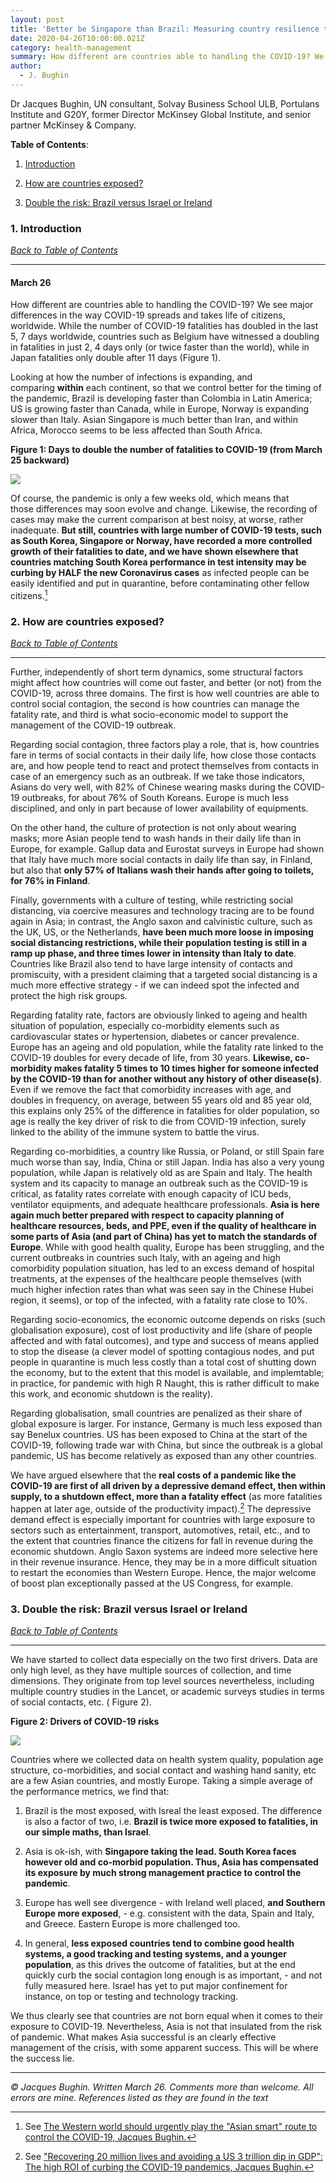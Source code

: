 ```yaml
---
layout: post
title: 'Better be Singapore than Brazil: Measuring country resilience to the COVID-19 pandemic'
date: 2020-04-26T10:00:00.021Z
category: health-management
summary: How different are countries able to handling the COVID-19? We see major differences in the way COVID-19 spreads and takes life of citizens, worldwide. While the number of COVID-19 fatalities has doubled in the last 5, 7 days worldwide, countries such as Belgium have witnessed a doubling in fatalities in just 2, 4 days only (or twice faster than the world), while in Japan fatalities only double after 11 days.
author:
  - J. Bughin
---
```


Dr Jacques Bughin, UN consultant, Solvay Business School ULB, Portulans Institute and G20Y, former Director McKinsey Global Institute, and senior partner McKinsey & Company.

**Table of Contents**:<a name="tbc"></a>

1. [Introduction](#cap1)

2. [How are countries exposed?](#cap2)

3. [Double the risk: Brazil versus Israel or Ireland](#cap3)

### 1. Introduction <a name="cap1"></a>

[*Back to Table of Contents*](#tbc)

-------------------------------------

#### **March 26**

How different are countries able to handling the COVID-19? We see major differences in the way COVID-19 spreads and takes life of citizens, worldwide. While the number of COVID-19 fatalities has doubled in the last 5, 7 days worldwide, countries such as Belgium have witnessed a doubling in fatalities in just 2, 4 days only (or twice faster than the world), while in Japan fatalities only double after 11 days (Figure 1).

Looking at how the number of infections is expanding, and comparing **within** each continent, so that we control better for the timing of the pandemic, Brazil is developing faster than Colombia in Latin America; US is growing faster than Canada, while in Europe, Norway is expanding slower than Italy. Asian Singapore is much better than Iran, and within Africa, Morocco seems to be less affected than South Africa.

**Figure 1: Days to double the number of fatalities to COVID-19 (from March 25 backward)**

![](/assets/images/Health-Management/Better-be-Singapore-than-Brazil-Measuring-country-resilience-to-the-COVID-19-pandemics/Figure1.jpg)

Of course, the pandemic is only a few weeks old, which means that those differences may soon evolve and change. Likewise, the recording of cases may make the current comparison at best noisy, at worse, rather inadequate. **But still, countries with large number of COVID-19 tests, such as South Korea, Singapore or Norway, have recorded a more controlled growth of their fatalities to date, and we have shown elsewhere that countries matching South Korea performance in test intensity may be curbing by HALF the new Coronavirus cases** as infected people can be easily identified and put in quarantine, before contaminating other fellow citizens.[^1]

[^1]: See [The Western world should urgently play the "Asian smart"​ route to control the COVID-19, Jacques Bughin.](https://www.learningfromthecurve.net/health-management/2020/04/25/The-Western-world-should-urgently-play-the-Asian-smart-route-to-control-the-COVID-19.html)

### 2. How are countries exposed? <a name="cap2"></a>

[*Back to Table of Contents*](#tbc)

-------------------------------------

Further, independently of short term dynamics, some structural factors might affect how countries will come out faster, and better (or not) from the COVID-19, across three domains. The first is how well countries are able to control social contagion, the second is how countries can manage the fatality rate, and third is what socio-economic model to support the management of the COVID-19 outbreak.

Regarding social contagion, three factors play a role, that is, how countries fare in terms of social contacts in their daily life, how close those contacts are, and how people tend to react and protect themselves from contacts in case of an emergency such as an outbreak. If we take those indicators, Asians do very well, with 82% of Chinese wearing masks during the COVID-19 outbreaks, for about 76% of South Koreans. Europe is much less disciplined, and only in part because of lower availability of equipments.

On the other hand, the culture of protection is not only about wearing masks; more Asian people tend to wash hands in their daily life than in Europe, for example. Gallup data and Eurostat surveys in Europe had shown that Italy have much more social contacts in daily life than say, in Finland, but also that **only 57% of Italians wash their hands after going to toilets, for 76% in Finland**.

Finally, governments with a culture of testing, while restricting social distancing, via coercive measures and technology tracing are to be found again in Asia; in contrast, the Anglo saxon and calvinistic culture, such as the UK, US, or the Netherlands, **have been much more loose in imposing social distancing restrictions, while their population testing is still in a ramp up phase, and three times lower in intensity than Italy to date**. Countries like Brazil also tend to have large intensity of contacts and promiscuity, with a president claiming that a targeted social distancing is a much more effective strategy - if we can indeed spot the infected and protect the high risk groups.

Regarding fatality rate, factors are obviously linked to ageing and health situation of population, especially co-morbidity elements such as cardiovascular states or hypertension, diabetes or cancer prevalence. Europe has an ageing and old population, while the fatality rate linked to the COVID-19 doubles for every decade of life, from 30 years. **Likewise, co-morbidity makes fatality 5 times to 10 times higher for someone infected by the COVID-19 than for another without any history of other disease(s)**. Even if we remove the fact that comorbidity increases with age, and doubles in frequency, on average, between 55 years old and 85 year old, this explains only 25% of the difference in fatalities for older population, so age is really the key driver of risk to die from COVID-19 infection, surely linked to the ability of the immune system to battle the virus.

Regarding co-morbidities, a country like Russia, or Poland, or still Spain fare much worse than say, India, China or still Japan. India has also a very young population, while Japan is relatively old as are Spain and Italy. The health system and its capacity to manage an outbreak such as the COVID-19 is critical, as fatality rates correlate with enough capacity of ICU beds, ventilator equipments, and adequate healthcare professionals. **Asia is here again much better prepared with respect to capacity planning of healthcare resources, beds, and PPE, even if the quality of healthcare in some parts of Asia (and part of China) has yet to match the standards of Europe**. While with good health quality, Europe has been struggling, and the current outbreaks in countries such Italy, with an ageing and high comorbidity population situation, has led to an excess demand of hospital treatments, at the expenses of the healthcare people themselves (with much higher infection rates than what was seen say in the Chinese Hubei region, it seems), or top of the infected, with a fatality rate close to 10%.

Regarding socio-economics, the economic outcome depends on risks (such globalisation exposure), cost of lost productivity and life (share of people affected and with fatal outcomes), and type and success of means applied to stop the disease (a clever model of spotting contagious nodes, and put people in quarantine is much less costly than a total cost of shutting down the economy, but to the extent that this model is available, and implemtable; in practice, for pandemic with high R Naught, this is rather difficult to make this work, and economic shutdown is the reality).

Regarding globalisation, small countries are penalized as their share of global exposure is larger. For instance, Germany is much less exposed than say Benelux countries. US has been exposed to China at the start of the COVID-19, following trade war with China, but since the outbreak is a global pandemic, US has become relatively as exposed than any other countries.

We have argued elsewhere that the **real costs of a pandemic like the COVID-19 are first of all driven by a depressive demand effect, then within supply, to a shutdown effect, more than a fatality effect** (as more fatalities happen at later age, outside of the productivity impact).[^2] The depressive demand effect is especially important for countries with large exposure to sectors such as entertainment, transport, automotives, retail, etc., and to the extent that countries finance the citizens for fall in revenue during the economic shutdown. Anglo Saxon systems are indeed more selective here in their revenue insurance. Hence, they may be in a more difficult situation to restart the economies than Western Europe. Hence, the major welcome of boost plan exceptionally passed at the US Congress, for example.

[^2]: See ["Recovering 20 million lives and avoiding a US 3 trillion dip in GDP"​: The high ROI of curbing the COVID-19 pandemics, Jacques Bughin.](https://www.linkedin.com/pulse/recovering-20-million-lives-avoiding-us-3-trillion-dip-jacques-bughin/)

### 3. Double the risk: Brazil versus Israel or Ireland <a name="cap3"></a>

[*Back to Table of Contents*](#tbc)

-------------------------------------

We have started to collect data especially on the two first drivers. Data are only high level, as they have multiple sources of collection, and time dimensions. They originate from top level sources nevertheless, including multiple country studies in the Lancet, or academic surveys studies in terms of social contacts, etc. ( Figure 2).

**Figure 2: Drivers of COVID-19 risks**

![](/assets/images/Health-Management/Better-be-Singapore-than-Brazil-Measuring-country-resilience-to-the-COVID-19-pandemics/Figure2.jpg)

Countries where we collected data on health system quality, population age structure, co-morbidities, and social contact and washing hand sanity, etc are a few Asian countries, and mostly Europe. Taking a simple average of the performance metrics, we find that:

1. Brazil is the most exposed, with Isreal the least exposed. The difference is also a factor of two, i.e. **Brazil is twice more exposed to fatalities, in our simple maths, than Israel**.

2. Asia is ok-ish, with **Singapore taking the lead. South Korea faces however old and co-morbid population. Thus, Asia has compensated its exposure by much strong management practice to control the pandemic**.

3. Europe has well see divergence - with Ireland well placed, **and Southern Europe more exposed**, - e.g. consistent with the data, Spain and Italy, and Greece. Eastern Europe is more challenged too.

4. In general, **less exposed countries tend to combine good health systems, a good tracking and testing systems, and a younger population**, as this drives the outcome of fatalities, but at the end quickly curb the social contagion long enough is as important, - and not fully measured here. Israel has yet to put major confinement for instance, on top or testing and technology tracking.

We thus clearly see that countries are not born equal when it comes to their exposure to COVID-19. Nevertheless, Asia is not that insulated from the risk of pandemic. What makes Asia successful is an clearly effective management of the crisis, with some apparent success. This will be where the success lie.

-------------------------------------

*© Jacques Bughin. Written March 26. Comments more than welcome. All errors are mine. References listed as they are found in the text*
